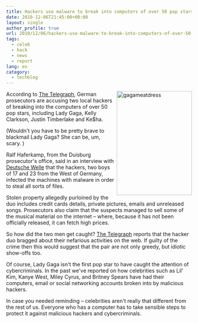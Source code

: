 ```yaml
---
title: Hackers use malware to break into computers of over 50 pop stars
date: 2010-12-06T21:45:00+00:00
layout: single
author_profile: true
url: 2010/12/06/hackers-use-malware-to-break-into-computers-of-over-50-pop-stars/
tags:
  - celeb
  - hack
  - news
  - report
lang: en
category: 
  - techblog
---
```

[<img title="gagameatdress" border="0" alt="gagameatdress" align="right" src="http://lh3.ggpht.com/_vaUVXcmC3OI/TP1Se-W6UrI/AAAAAAAADYM/QUjwCxcT7tY/gagameatdress_thumb%5B1%5D.jpg?imgmax=800" width="204" height="282" />](http://lh4.ggpht.com/_vaUVXcmC3OI/TP1SdelpNyI/AAAAAAAADYI/h0P3V5x1rN4/s1600-h/gagameatdress%5B3%5D.jpg)According to [The Telegraph](http://www.telegraph.co.uk/news/worldnews/europe/germany/8176827/German-hackers-gained-access-to-Lady-Gagas-computer.html), German prosecutors are accusing two local hackers of breaking into the computers of over 50 pop stars, including Lady Gaga, Kelly Clarkson, Justin Timberlake and Ke$ha.

(Wouldn't you have to be pretty brave to blackmail Lady Gaga? She can be, um, scary. )

Ralf Haferkamp, from the Duisburg prosecutor's office, said in an interview with [Deutsche Welle](http://www.dw-world.de/dw/article/0,,6288237,00.html) that the hackers, two boys of 17 and 23 from the West of Germany, infected the machines with malware in order to steal all sorts of files.

Stolen property allegedly purloined by the duo includes credit cards details, private pictures, emails and unreleased songs. Prosecutors also claim that the suspects managed to sell some of the musical material on the internet – where, because it has not been officially released, it can fetch high prices.

So how did the two men get caught? [The Telegraph](http://www.telegraph.co.uk/news/worldnews/europe/germany/8176827/German-hackers-gained-access-to-Lady-Gagas-computer.html) reports that the hacker duo bragged about their nefarious activities on the web. If guilty of the crime then this would suggest that the pair are not only greedy, but idiotic show-offs too.

Of course, Lady Gaga isn't the first pop star to have caught the attention of cybercriminals. In the past we've reported on how celebrities such as Lil' Kim, Kanye West, Miley Cyrus, and Britney Spears have had their computers, email or social networking accounts broken into by malicious hackers.

In case you needed reminding – celebrities aren't really that different from the rest of us. Everyone who has a computer has to take sensible steps to protect it against malicious hackers and cybercriminals.